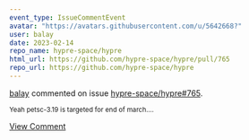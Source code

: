 ```yaml
---
event_type: IssueCommentEvent
avatar: "https://avatars.githubusercontent.com/u/5642668?"
user: balay
date: 2023-02-14
repo_name: hypre-space/hypre
html_url: https://github.com/hypre-space/hypre/pull/765
repo_url: https://github.com/hypre-space/hypre
---
```


<a href='https://github.com/balay' target='_blank'>balay</a> commented on issue <a href='https://github.com/hypre-space/hypre/pull/765' target='_blank'>hypre-space/hypre#765</a>.

<small>Yeah petsc-3.19 is targeted for end of march....</small>

<a href='https://github.com/hypre-space/hypre/pull/765' target='_blank'>View Comment</a>